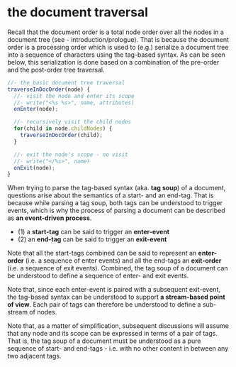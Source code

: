 
<!-- ======================================================================= -->
# the document traversal

Recall that the document order is a total node order over all the nodes in a
document tree (see - introduction/prologue). That is because the document
order is a processing order which is used to (e.g.) serialize a document tree
into a sequence of characters using the tag-based syntax. As can be seen below,
this serialization is done based on a combination of the pre-order and the
post-order tree traversal.

```js
//- the basic document tree traversal
traverseInDocOrder(node) {
  //- visit the node and enter its scope
  //- write("<%s %s>", name, attributes)
  onEnter(node);

  //- recursively visit the child nodes
  for(child in node.childNodes) {
    traverseInDocOrder(child);
  }

  //- exit the node's scope - no visit
  //- write("</%s>", name)
  onExit(node);
}
```

When trying to parse the tag-based syntax (aka. **tag soup**) of a document,
questions arise about the semantics of a start- and an end-tag. That is
because while parsing a tag soup, both tags can be understood to trigger
events, which is why the process of parsing a document can be described as
**an event-driven process**.

* (1) a **start-tag** can be said to trigger an **enter-event**
* (2) an **end-tag** can be said to trigger an **exit-event**

Note that all the start-tags combined can be said to represent an **enter-order**
(i.e. a sequence of enter events) and all the end-tags an **exit-order** (i.e.
a sequence of exit events). Combined, the tag soup of a document can be
understood to define a sequence of enter- and exit events.

Note that, since each enter-event is paired with a subsequent exit-event, the
tag-based syntax can be understood to support **a stream-based point of view**.
Each pair of tags can therefore be understood to define a sub-stream of nodes.

Note that, as a matter of simplification, subsequent discussions will assume
that any node and its scope can be expressed in terms of a pair of tags. That
is, the tag soup of a document must be understood as a pure sequence of start-
and end-tags - i.e. with no other content in between any two adjacent tags.
